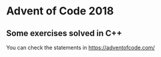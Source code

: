 # Advent of Code 2018

## Some exercises solved in C++

You can check the statements in https://adventofcode.com/
